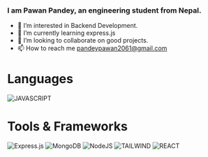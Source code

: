### I am Pawan Pandey, an engineering student from Nepal. 

- 👀 I’m interested in Backend Development.
- 🌱 I’m currently learning express.js
- 💞️ I’m looking to collaborate on good projects.
- 📫 How to reach me pandeypawan2061@gmail.com

# Languages
![JAVASCRIPT](https://img.shields.io/badge/JavaScript-F7DF1E?style=for-the-badge&logo=javascript&logoColor=black)

# Tools & Frameworks
![Express.js](https://img.shields.io/badge/express.js-%23404d59.svg?style=for-the-badge&logo=express&logoColor=%2361DAFB)
![MongoDB](https://img.shields.io/badge/MongoDB-%234ea94b.svg?style=for-the-badge&logo=mongodb&logoColor=white)
![NodeJS](https://img.shields.io/badge/node.js-6DA55F?style=for-the-badge&logo=node.js&logoColor=white)
![TAILWIND](https://img.shields.io/badge/Tailwind_CSS-38B2AC?style=for-the-badge&logo=tailwind-css&logoColor=white)
![REACT](https://img.shields.io/badge/React-20232A?style=for-the-badge&logo=react&logoColor=61DAFB)

<!---
Pawan2061/Pawan2061 is a ✨ special ✨ repository because its `README.md` (this file) appears on your GitHub profile.
You can click the Preview link to take a look at your changes.
--->
